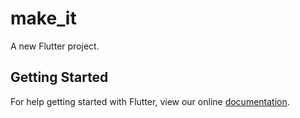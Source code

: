# make_it

A new Flutter project.

## Getting Started

For help getting started with Flutter, view our online
[documentation](https://flutter.io/).
